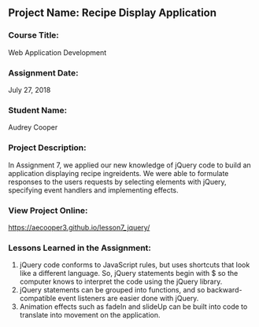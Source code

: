 ## Project Name:  Recipe Display Application

### Course Title:
Web Application Development

### Assignment Date:  
July 27, 2018

### Student Name:  
Audrey Cooper

### Project Description:
In Assignment 7, we applied our new knowledge of jQuery code to build an application 
displaying recipe ingreidents. We were able to formulate responses to the users requests
by selecting elements with jQuery, specifying event handlers and implementing effects.

### View Project Online:
https://aecooper3.github.io/lesson7_jquery/

### Lessons Learned in the Assignment:
1. jQuery code conforms to JavaScript rules, but uses shortcuts that look like a 
different language. So, jQuery statements begin with $ so the computer knows to 
interpret the code using the jQuery library.
2. jQuery statements can be grouped into functions, and so backward-compatible
event listeners are easier done with jQuery.
3. Animation effects such as fadeIn and slideUp can be built into code to translate
into movement on the application.

